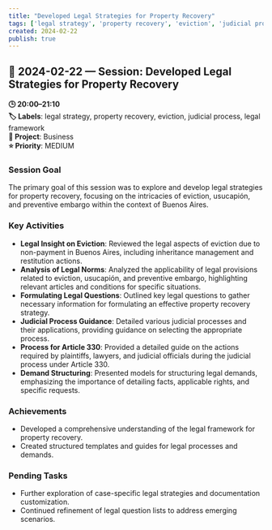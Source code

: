```yaml
---
title: "Developed Legal Strategies for Property Recovery"
tags: ['legal strategy', 'property recovery', 'eviction', 'judicial process', 'legal framework']
created: 2024-02-22
publish: true
---
```


## 📅 2024-02-22 — Session: Developed Legal Strategies for Property Recovery

**🕒 20:00–21:10**  
**🏷️ Labels**: legal strategy, property recovery, eviction, judicial process, legal framework  
**📂 Project**: Business  
**⭐ Priority**: MEDIUM  


### Session Goal
The primary goal of this session was to explore and develop legal strategies for property recovery, focusing on the intricacies of eviction, usucapión, and preventive embargo within the context of Buenos Aires.

### Key Activities
- **Legal Insight on Eviction**: Reviewed the legal aspects of eviction due to non-payment in Buenos Aires, including inheritance management and restitution actions.
- **Analysis of Legal Norms**: Analyzed the applicability of legal provisions related to eviction, usucapión, and preventive embargo, highlighting relevant articles and conditions for specific situations.
- **Formulating Legal Questions**: Outlined key legal questions to gather necessary information for formulating an effective property recovery strategy.
- **Judicial Process Guidance**: Detailed various judicial processes and their applications, providing guidance on selecting the appropriate process.
- **Process for Article 330**: Provided a detailed guide on the actions required by plaintiffs, lawyers, and judicial officials during the judicial process under Article 330.
- **Demand Structuring**: Presented models for structuring legal demands, emphasizing the importance of detailing facts, applicable rights, and specific requests.

### Achievements
- Developed a comprehensive understanding of the legal framework for property recovery.
- Created structured templates and guides for legal processes and demands.

### Pending Tasks
- Further exploration of case-specific legal strategies and documentation customization.
- Continued refinement of legal question lists to address emerging scenarios.
